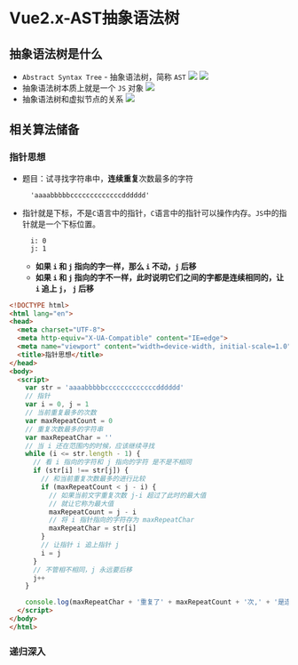 # Vue2.x-AST抽象语法树
## 抽象语法树是什么
- `Abstract Syntax Tree` - 抽象语法树，简称 `AST`
![](抽象语法树-1.jpg)
![](抽象语法树-2.jpg)
- 抽象语法树本质上就是一个 `JS` 对象
![](抽象语法树-3.jpg)
- 抽象语法树和虚拟节点的关系
![](抽象语法树-4.jpg)
## 相关算法储备
### 指针思想
- 题目：试寻找字符串中，**连续重复**次数最多的字符
  ```
    'aaaabbbbbcccccccccccccdddddd'
  ```
- 指针就是下标，不是`C`语言中的指针，`C`语言中的指针可以操作内存。`JS`中的指针就是一个下标位置。
    ```
      i: 0
      j: 1
    ```
  - **如果 `i` 和 `j` 指向的字一样，那么 `i` 不动，`j` 后移**
  - **如果 `i` 和 `j` 指向的字不一样，此时说明它们之间的字都是连续相同的，让 `i` 追上 `j`， `j` 后移**
```html
<!DOCTYPE html>
<html lang="en">
<head>
  <meta charset="UTF-8">
  <meta http-equiv="X-UA-Compatible" content="IE=edge">
  <meta name="viewport" content="width=device-width, initial-scale=1.0">
  <title>指针思想</title>
</head>
<body>
  <script>
    var str = 'aaaabbbbbcccccccccccccdddddd'
    // 指针
    var i = 0, j = 1
    // 当前重复最多的次数
    var maxRepeatCount = 0
    // 重复次数最多的字符串
    var maxRepeatChar = ''
    // 当 i 还在范围内的时候，应该继续寻找
    while (i <= str.length - 1) {
      // 看 i 指向的字符和 j 指向的字符 是不是不相同
      if (str[i] !== str[j]) {
        // 和当前重复次数最多的进行比较
        if (maxRepeatCount < j - i) {
          // 如果当前文字重复次数 j-i 超过了此时的最大值
          // 就让它称为最大值
          maxRepeatCount = j - i
          // 将 i 指针指向的字符存为 maxRepeatChar
          maxRepeatChar = str[i]
        }
        // 让指针 i 追上指针 j 
        i = j
      }
      // 不管相不相同，j 永远要后移
      j++
    }

    console.log(maxRepeatChar + '重复了' + maxRepeatCount + '次,' + '是连续重复次数最多的字符');
  </script>
</body>
</html>
```
### 递归深入
